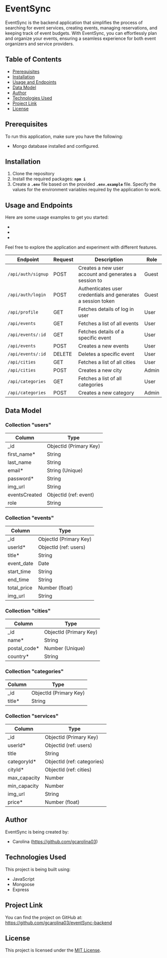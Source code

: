 # EventSync

EventSync is the backend application that simplifies the process of searching for event services, creating events, managing reservations, and keeping track of event budgets. With EventSync, you can effortlessly plan and organize your events, ensuring a seamless experience for both event organizers and service providers.

## Table of Contents
- [Prerequisites](#prerequisites)
- [Installation](#installation)
- [Usage and Endpoints](#usage-and-endpoints)
- [Data Model](#data-model)
- [Author](#author)
- [Technologies Used](#technologies-used)
- [Project Link](#project-link)
- [License](#license)


## Prerequisites

To run this application, make sure you have the following:

- Mongo database installed and configured.


## Installation

1. Clone the repository
1. Install the required packages: **`npm i`**
3. Create a **`.env`** file based on the provided **`.env.example`** file. Specify the values for the environment variables required by the application to work.

## Usage and Endpoints

Here are some usage examples to get you started:

- 

- 

- 


Feel free to explore the application and experiment with different features.


| Endpoint             | Request           | Description                                                   | Role                 |
|----------------------|-------------------|---------------------------------------------------------------|----------------------|
| `/api/auth/signup`   | POST              | Creates a new user account and generates a session to         | Guest                |
| `/api/auth/login`    | POST              | Authenticates user credentials and generates a session token  | Guest                |
| `/api/profile`       | GET               | Fetches details of log in user                                | User                 |
| `/api/events`        | GET               | Fetches a list of all events                                  | User                 |
| `/api/events/:id`    | GET               | Fetches details of a specific event                           | User                 |
| `/api/events`        | POST              | Creates a new events                                          | User                 |
| `/api/events/:id`    | DELETE            | Deletes a specific event                                      | User                 |
| `/api/cities`        | GET               | Fetches a list of all cities                                  | User                 |
| `/api/cities`        | POST              | Creates a new city                                            | Admin                |
| `/api/categories`    | GET               | Fetches a list of all categories                              | User                 |
| `/api/categories`    | POST              | Creates a new category                                        | Admin                |


## Data Model

### Collection "users" 
| Column        | Type                    |
| ------------- | ----------------------- |
| _id           | ObjectId (Primary Key)  |
| first_name*   | String                  |
| last_name     | String                  |
| email*        | String (Unique)         |
| password*     | String                  |
| img_url       | String                  |
| eventsCreated | ObjectId (ref: event)   |
| role          | String                  |


### Collection "events" 
| Column        | Type                    |
| ------------- | ----------------------- |
| _id           | ObjectId (Primary Key)  |
| userId*       | ObjectId (ref: users)   |
| title*        | String                  |
| event_date    | Date                    |
| start_time    | String                  |
| end_time      | String                  |
| total_price   | Number (float)          |
| img_url       | String                  |


### Collection "cities" 
| Column        | Type                    |
| ------------- | ----------------------- |
| _id           | ObjectId (Primary Key)  |
| name*         | String                  |
| postal_code*  | Number (Unique)         |
| country*      | String                  |


### Collection "categories" 
| Column        | Type                    |
| ------------- | ----------------------- |
| _id           | ObjectId (Primary Key)  |
| title*        | String                  |


### Collection "services" 
| Column        | Type                        |
| ------------- | --------------------------- |
| _id           | ObjectId (Primary Key)      |
| userId*       | ObjectId (ref: users)       |
| title         | String                      |
| categoryId*   | ObjectId (ref: categories)  |
| cityId*       | ObjectId (ref: cities)      |
| max_capacity  | Number                      |
| min_capacity  | Number                      |
| img_url       | String                      |
| price*        | Number (float)              |

## Author

EventSync is being created by:

- Carolina (https://github.com/gcarolina03)


## Technologies Used

This project is being built using:

- JavaScript
- Mongoose
- Express


## Project Link

You can find the project on GitHub at: https://github.com/gcarolina03/eventSync-backend


## License

This project is licensed under the [MIT License](LICENSE).